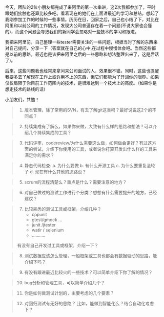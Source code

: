 今天，团队的2位小朋友都完成了来阿里的第一次串讲，这2次我都参加了，平时跟她们接触也还算比较多吧。看着现在的她们在上面讲最近的学习和总结，想起了我刚参加工作的时候的一些事情。历历在目，回家之后，自己也小结了下，对比在阿里和以前公司的工作情况，发现大公司普遍存在着一个问题(不说大家也会懂的)，而这个问题会导致我们的新同学会忽略对一些技术的学习和跟进。

我把来阿里前，自己整理一些tester需要关注的一些问题，根据当时了解的东西来对自己提问，分享一下（答案就在自己的心中,在过程中慢慢体会吧。当然这些都是以前的思路，最近也是该把来阿里之后的一些思路和想法整理出来了，这是后话了)。

后来，这些问题我也经常来拿问来公司面试的人，效果很不错。同时，这些也提醒我要多去了解现在工作上或许用不上的东西，但它们都能为了开阔你的眼界。如果仅仅局限于你目前工作范围内的技术，是很难达到一个技术上的高度。（如果你是想走技术的路线的话）

小朋友们，共勉！

> 1. 版本管理，除了常用的SVN，有去了解git这类吗？最好说说这2个的不同点？

> 2. 持续集成有了解么，如果你来做，大致有什么样的思路和想法？可以介绍几个持续集成的工具？

> 3. 代码评审，codereview/为什么需要这么做，如何做会更好？有过这方面的尝试，介绍下你使用的工具，或者说你打算开发出什么样的工具来满足你的需求？

> 4. 静态代码检查:
>    a. 为什么要做
>    b. 有什么开源工具
>    c. 为什么要重复造轮子
>    d. 现在有什么其他的思路没？

> 5. scrum的流程清楚么？重点是什么？需要注意的地方？

> 6. 对自己做过的测试工作进行个分类？想想有什么需要提升的地方，已经建议？

> 7. 比较熟悉的测试工具或框架，介绍几种？
>     - cppunit
>     - gtest/gmock ...
>     - junit /jtester
>     - watir / selenium
>     - ...........
>   
>   有没有自己开发过工具或框架，介绍一下？

> 8. 测试数据应该怎么管理，一般框架或工具也都会有数据驱动的思路，能介绍下吗？

> 9. 有没有跟进最近比较火的一些技术？可以简单介绍下你了解的情况？

> 10. bug分析和管理工具，可以简单介绍几个？

> 11. 你是如何做测试计划的，主要考虑的几个要素？

> 12. 对回归测试有无好的思路？ 比如，能做到智能化么？结合自动化考虑下？